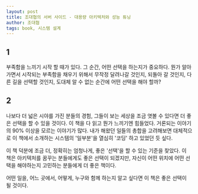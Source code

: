 ```yaml
---
layout: post
title: 조대협의 서버 사이드 - 대용량 아키텍처와 성능 튜닝
author: 조대협
tags: book, 시스템 설계
---
```


## 1
부족함을 느끼기 시작 할 때가 있다. 그 순간, 어떤 선택을 하는지가 중요하다. 뭔가 알아가면서 시작되는 부족함을 채우기 위해서 무작정 달려나갈 것인지, 되돌아 갈 것인지, 다른 길을 선택할 것인지, 도대체 알 수 없는 순간에 어떤 선택을 해야 할까?

## 2
나보다 더 넓은 시야를 가진 분들의 경험, 그들이 보는 세상을 조금 엿볼 수 있다면 더 좋은 선택을 할 수 있을 것이다. 이 책을 다 읽고 뭔가 느끼기엔 힘들었다. 거론되는 이야기의 90% 이상을 모르는 이야기가 많다. 내가 해왔던 일들의 총합을 고려해보면 대체적으로 이 책에서 소개하는 시스템의 '일부분'을 열심히 '코딩' 하고 있었던 듯 싶다.

이 책 덕분에 조금 더, 정확히는 엄청나게, 좋은 '선택'을 할 수 있는 기준을 찾았다. 이 책은 아키텍처를 꿈꾸는 분들에게도 좋은 선택이 되겠지만, 자신이 어떤 위치에 어떤 선택을 해야하는지 고민하는 분들에게 더 좋은 책이다.

어떤 일을, 어느 곳에서, 어떻게, 누구와 함께 하는지 알고 싶다면 이 책은 좋은 선택이 될 것이다.

